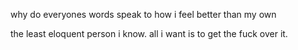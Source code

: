 why do everyones words speak to how i feel better than my own


the least eloquent person i know.
all i want is to get the fuck over it.

